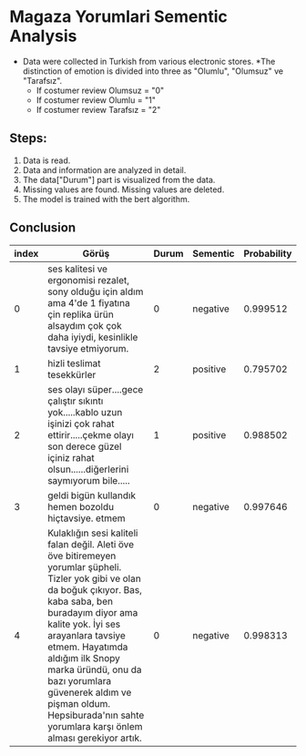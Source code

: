 # Magaza Yorumlari Sementic Analysis

* Data were collected in Turkish from various electronic stores.
*The distinction of emotion is divided into three as "Olumlu", "Olumsuz" ve "Tarafsız".
  * If costumer review Olumsuz = "0"
  * If costumer review Olumlu = "1"  
  * If costumer review Tarafsız = "2"

## Steps:
1. Data is read.
2. Data and information are analyzed in detail.
3. The data["Durum"] part is visualized from the data.
4. Missing values are found. Missing values are deleted.
5. The model is trained with the bert algorithm.

## Conclusion

|index|Görüş|Durum|Sementic|Probability|
|-----|-----|----|----|-----|
|0|ses kalitesi ve ergonomisi rezalet, sony olduğu için aldım ama 4'de 1 fiyatına çin replika ürün alsaydım çok çok daha iyiydi, kesinlikle tavsiye etmiyorum.|0|negative|0.999512|
|1|hizli teslimat tesekkürler|2|positive|0.795702|
|2|ses olayı süper....gece çalıştır sıkıntı yok.....kablo uzun işinizi çok rahat ettirir.....çekme olayı son derece güzel içiniz rahat olsun......diğerlerini saymıyorum bile.....|1|positive|0.988502|
|3|geldi bigün kullandık hemen bozoldu hiçtavsiye. etmem|0|negative|0.997646|
|4|Kulaklığın sesi kaliteli falan değil. Aleti öve öve bitiremeyen yorumlar şüpheli. Tizler yok gibi ve olan da boğuk çıkıyor. Bas, kaba saba, ben buradayım diyor ama kalite yok. İyi ses arayanlara tavsiye etmem. Hayatımda aldığım ilk Snopy marka üründü, onu da bazı yorumlara güvenerek aldım ve pişman oldum. Hepsiburada'nın sahte yorumlara karşı önlem alması gerekiyor artık.|0|negative|0.998313|
